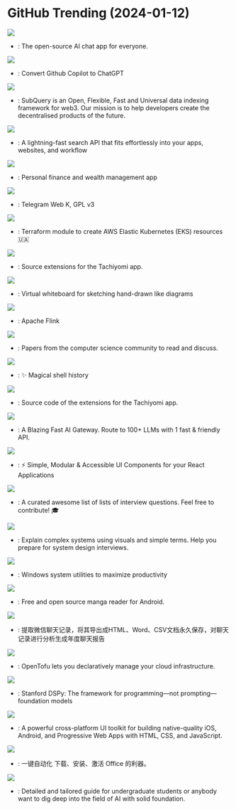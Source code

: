 # GitHub Trending (2024-01-12)

![](https://img.shields.io/badge/TypeScript-New%20376-green?style=flat-square&logo=appveyor)
- [](https://github.comundefined): The open-source AI chat app for everyone.

![](https://img.shields.io/badge/Go-New%201-green?style=flat-square&logo=appveyor)
- [](https://github.comundefined): Convert Github Copilot to ChatGPT

![](https://img.shields.io/badge/TypeScript-New%201-green?style=flat-square&logo=appveyor)
- [](https://github.comundefined): SubQuery is an Open, Flexible, Fast and Universal data indexing framework for web3. Our mission is to help developers create the decentralised products of the future.

![](https://img.shields.io/badge/Rust-New%2026-green?style=flat-square&logo=appveyor)
- [](https://github.comundefined): A lightning-fast search API that fits effortlessly into your apps, websites, and workflow

![](https://img.shields.io/badge/TypeScript-New%20159-green?style=flat-square&logo=appveyor)
- [](https://github.comundefined): Personal finance and wealth management app

![](https://img.shields.io/badge/TypeScript-New%2022-green?style=flat-square&logo=appveyor)
- [](https://github.comundefined): Telegram Web K, GPL v3

![](https://img.shields.io/badge/HCL-New%2023-green?style=flat-square&logo=appveyor)
- [](https://github.comundefined): Terraform module to create AWS Elastic Kubernetes (EKS) resources 🇺🇦

![](https://img.shields.io/badge/none-New%20571-green?style=flat-square&logo=appveyor)
- [](https://github.comundefined): Source extensions for the Tachiyomi app.

![](https://img.shields.io/badge/TypeScript-New%20305-green?style=flat-square&logo=appveyor)
- [](https://github.comundefined): Virtual whiteboard for sketching hand-drawn like diagrams

![](https://img.shields.io/badge/Java-New%2049-green?style=flat-square&logo=appveyor)
- [](https://github.comundefined): Apache Flink

![](https://img.shields.io/badge/Shell-New%2078-green?style=flat-square&logo=appveyor)
- [](https://github.comundefined): Papers from the computer science community to read and discuss.

![](https://img.shields.io/badge/Rust-New%20388-green?style=flat-square&logo=appveyor)
- [](https://github.comundefined): ✨ Magical shell history

![](https://img.shields.io/badge/Kotlin-New%20102-green?style=flat-square&logo=appveyor)
- [](https://github.comundefined): Source code of the extensions for the Tachiyomi app.

![](https://img.shields.io/badge/TypeScript-New%20330-green?style=flat-square&logo=appveyor)
- [](https://github.comundefined): A Blazing Fast AI Gateway. Route to 100+ LLMs with 1 fast & friendly API.

![](https://img.shields.io/badge/TypeScript-New%2027-green?style=flat-square&logo=appveyor)
- [](https://github.comundefined): ⚡️ Simple, Modular & Accessible UI Components for your React Applications

![](https://img.shields.io/badge/none-New%20332-green?style=flat-square&logo=appveyor)
- [](https://github.comundefined): A curated awesome list of lists of interview questions. Feel free to contribute! 🎓

![](https://img.shields.io/badge/none-New%20211-green?style=flat-square&logo=appveyor)
- [](https://github.comundefined): Explain complex systems using visuals and simple terms. Help you prepare for system design interviews.

![](https://img.shields.io/badge/C%23-New%20219-green?style=flat-square&logo=appveyor)
- [](https://github.comundefined): Windows system utilities to maximize productivity

![](https://img.shields.io/badge/Kotlin-New%20185-green?style=flat-square&logo=appveyor)
- [](https://github.comundefined): Free and open source manga reader for Android.

![](https://img.shields.io/badge/Python-New%20189-green?style=flat-square&logo=appveyor)
- [](https://github.comundefined): 提取微信聊天记录，将其导出成HTML、Word、CSV文档永久保存，对聊天记录进行分析生成年度聊天报告

![](https://img.shields.io/badge/Go-New%20188-green?style=flat-square&logo=appveyor)
- [](https://github.comundefined): OpenTofu lets you declaratively manage your cloud infrastructure.

![](https://img.shields.io/badge/Python-New%2022-green?style=flat-square&logo=appveyor)
- [](https://github.comundefined): Stanford DSPy: The framework for programming—not prompting—foundation models

![](https://img.shields.io/badge/TypeScript-New%209-green?style=flat-square&logo=appveyor)
- [](https://github.comundefined): A powerful cross-platform UI toolkit for building native-quality iOS, Android, and Progressive Web Apps with HTML, CSS, and JavaScript.

![](https://img.shields.io/badge/C%23-New%20125-green?style=flat-square&logo=appveyor)
- [](https://github.comundefined): 一键自动化 下载、安装、激活 Office 的利器。

![](https://img.shields.io/badge/none-New%2065-green?style=flat-square&logo=appveyor)
- [](https://github.comundefined): Detailed and tailored guide for undergraduate students or anybody want to dig deep into the field of AI with solid foundation.

